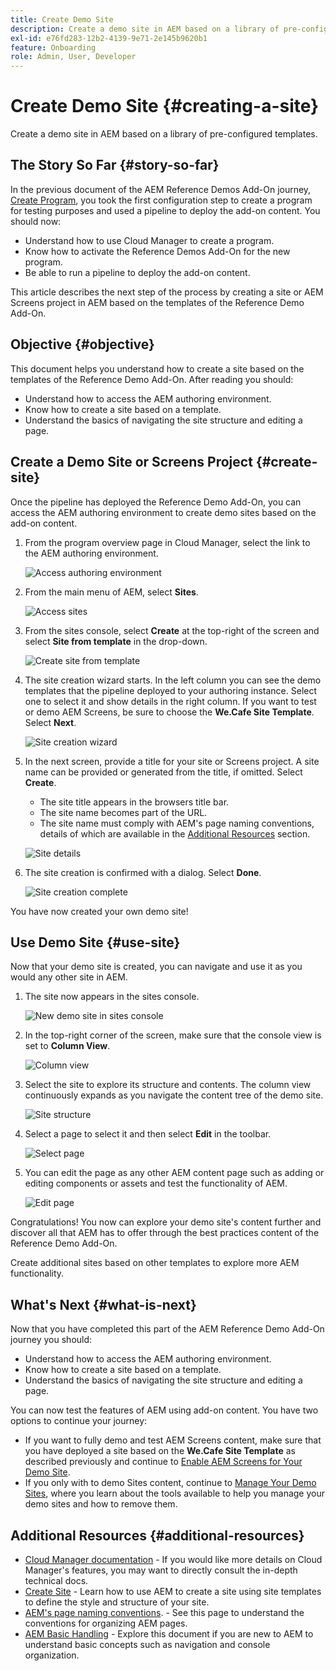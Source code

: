 ```yaml
---
title: Create Demo Site
description: Create a demo site in AEM based on a library of pre-configured templates.
exl-id: e76fd283-12b2-4139-9e71-2e145b9620b1
feature: Onboarding
role: Admin, User, Developer
---
```

# Create Demo Site {#creating-a-site}

Create a demo site in AEM based on a library of pre-configured templates.

## The Story So Far {#story-so-far}

In the previous document of the AEM Reference Demos Add-On journey, [Create Program](create-program.md), you took the first configuration step to create a program for testing purposes and used a pipeline to deploy the add-on content. You should now:

* Understand how to use Cloud Manager to create a program.
* Know how to activate the Reference Demos Add-On for the new program.
* Be able to run a pipeline to deploy the add-on content.

This article describes the next step of the process by creating a site or AEM Screens project in AEM based on the templates of the Reference Demo Add-On.

## Objective {#objective}

This document helps you understand how to create a site based on the templates of the Reference Demo Add-On. After reading you should:

* Understand how to access the AEM authoring environment.
* Know how to create a site based on a template.
* Understand the basics of navigating the site structure and editing a page.

## Create a Demo Site or Screens Project {#create-site}

Once the pipeline has deployed the Reference Demo Add-On, you can access the AEM authoring environment to create demo sites based on the add-on content.

1. From the program overview page in Cloud Manager, select the link to the AEM authoring environment.

   ![Access authoring environment](assets/access-author.png)

1. From the main menu of AEM, select **Sites**.

   ![Access sites](assets/access-sites.png)

1. From the sites console, select **Create** at the top-right of the screen and select **Site from template** in the drop-down.

   ![Create site from template](assets/create-site-from-template.png)

1. The site creation wizard starts. In the left column you can see the demo templates that the pipeline deployed to your authoring instance. Select one to select it and show details in the right column. If you want to test or demo AEM Screens, be sure to choose the **We.Cafe Site Template**. Select **Next**.

   ![Site creation wizard](assets/site-creation-wizard.png)

1. In the next screen, provide a title for your site or Screens project. A site name can be provided or generated from the title, if omitted. Select **Create**.

   * The site title appears in the browsers title bar.
   * The site name becomes part of the URL.
   * The site name must comply with AEM's page naming conventions, details of which are available in the [Additional Resources](#additional-resources) section.

   ![Site details](assets/site-details.png)

1. The site creation is confirmed with a dialog. Select **Done**.

   ![Site creation complete](assets/site-creation-complete.png)

You have now created your own demo site!

## Use Demo Site {#use-site}

Now that your demo site is created, you can navigate and use it as you would any other site in AEM.

1. The site now appears in the sites console.

   ![New demo site in sites console](assets/new-demo-site.png)

1. In the top-right corner of the screen, make sure that the console view is set to **Column View**.

   ![Column view](assets/column-view.png)

1. Select the site to explore its structure and contents. The column view continuously expands as you navigate the content tree of the demo site.

   ![Site structure](assets/site-structure.png)

1. Select a page to select it and then select **Edit** in the toolbar.

   ![Select page](assets/select-page.png)

1. You can edit the page as any other AEM content page such as adding or editing components or assets and test the functionality of AEM.

   ![Edit page](assets/edit-page.png)

Congratulations! You now can explore your demo site's content further and discover all that AEM has to offer through the best practices content of the Reference Demo Add-On.

Create additional sites based on other templates to explore more AEM functionality.

## What's Next {#what-is-next}

Now that you have completed this part of the AEM Reference Demo Add-On journey you should:

* Understand how to access the AEM authoring environment.
* Know how to create a site based on a template.
* Understand the basics of navigating the site structure and editing a page.

You can now test the features of AEM using add-on content. You have two options to continue your journey:

* If you want to fully demo and test AEM Screens content, make sure that you have deployed a site based on the **We.Cafe Site Template** as described previously and continue to [Enable AEM Screens for Your Demo Site](screens.md).
* If you only with to demo Sites content, continue to [Manage Your Demo Sites](manage.md), where you learn about the tools available to help you manage your demo sites and how to remove them.

## Additional Resources {#additional-resources}

* [Cloud Manager documentation](https://experienceleague.adobe.com/docs/experience-manager-cloud-service/onboarding/onboarding-concepts/cloud-manager-introduction.html) - If you would like more details on Cloud Manager's features, you may want to directly consult the in-depth technical docs.
* [Create Site](/help/sites-cloud/administering/site-creation/create-site.md) - Learn how to use AEM to create a site using site templates to define the style and structure of your site.
* [AEM's page naming conventions](/help/sites-cloud/authoring/sites-console/organizing-pages.md#page-name-restrictions-and-best-practices). - See this page to understand the conventions for organizing AEM pages.
* [AEM Basic Handling](/help/sites-cloud/authoring/basic-handling.md) - Explore this document if you are new to AEM to understand basic concepts such as navigation and console organization.
